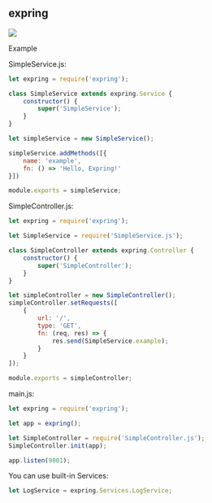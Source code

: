 ## expring

<img src="http://octav47.github.io/img/Expring.png">

Example

SimpleService.js:
```js
let expring = require('expring');

class SimpleService extends expring.Service {
    constructor() {
        super('SimpleService');
    }
}

let simpleService = new SimpleService();

simpleService.addMethods([{
    name: 'example',
    fn: () => 'Hello, Expring!'
}])

module.exports = simpleService;
```

SimpleController.js:
```js
let expring = require('expring');

let SimpleService = require('SimpleService.js');

class SimpleController extends expring.Controller {
    constructor() {
        super('SimpleController');
    }
}

let simpleController = new SimpleController();
simpleController.setRequests([
    {
        url: '/',
        type: 'GET',
        fn: (req, res) => {
            res.send(SimpleService.example);
        }
    }
]);

module.exports = simpleController;
```

main.js:
```js
let expring = require('expring');

let app = expring();

let SimpleController = require('SimpleController.js');
SimpleController.init(app);

app.listen(9001);
```

You can use built-in Services:
```js
let LogService = expring.Services.LogService;
```